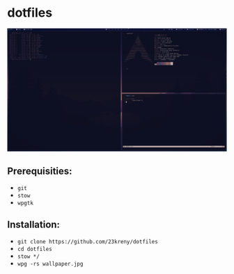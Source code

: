 # dotfiles

<img src=screenshot.jpg>

## Prerequisities:
* `git`
* `stow`
* `wpgtk`

## Installation:
* `git clone https://github.com/23kreny/dotfiles`
* `cd dotfiles`
* `stow */`
* `wpg -rs wallpaper.jpg`
